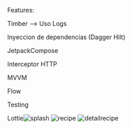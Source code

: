 Features:

Timber --> Uso Logs

Inyeccion de dependencias (Dagger Hilt)

JetpackCompose 

Interceptor HTTP

MVVM

Flow

Testing

Lottie![splash](https://github.com/CrisAngelT/RecipesApp/assets/145697573/8074fcd9-7333-4403-b25b-e327ed39977b)
![recipe](https://github.com/CrisAngelT/RecipesApp/assets/145697573/4375c1ed-85ef-4f9b-ba2a-6c0f684e260f)
![detailrecipe](https://github.com/CrisAngelT/RecipesApp/assets/145697573/c6162d4e-d2ed-42c2-8f0b-c7dbad7b609f)
